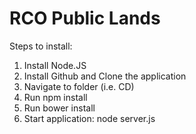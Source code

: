 RCO Public Lands
=============

Steps to install:

1) Install Node.JS
2) Install Github and Clone the application
3) Navigate to folder (i.e. CD)
4) Run npm install
5) Run bower install
6) Start application: node server.js

